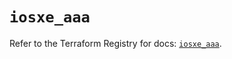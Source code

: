 # `iosxe_aaa`

Refer to the Terraform Registry for docs: [`iosxe_aaa`](https://registry.terraform.io/providers/ciscodevnet/iosxe/0.9.3/docs/resources/aaa).

